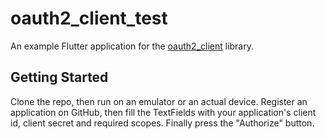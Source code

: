 # oauth2_client_test

An example Flutter application for the [oauth2_client](https://pub.dev/packages/oauth2_client) library.

## Getting Started

Clone the repo, then run on an emulator or an actual device. Register an application on GitHub, then fill the TextFields with your application's client id, client secret and required scopes. Finally press the "Authorize" button.